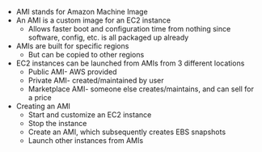 - AMI stands for Amazon Machine Image
- An AMI is a custom image for an EC2 instance
	- Allows faster boot and configuration time from nothing since software, config, etc. is all packaged up already
- AMIs are built for specific regions
	- But can be copied to other regions
- EC2 instances can be launched from AMIs from 3 different locations
	- Public AMI- AWS provided
	- Private AMI- created/maintained by user
	- Marketplace AMI- someone else creates/maintains, and can sell for a price
- Creating an AMI
	- Start and customize an EC2 instance
	- Stop the instance
	- Create an AMI, which subsequently creates EBS snapshots
	- Launch other instances from AMIs